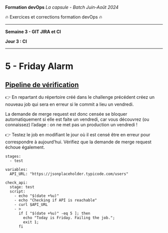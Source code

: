 **Formation devOps**
_La capsule - Batch Juin-Août 2024_

:fire: Exercices et corrections formation devOps :fire:

---

**Semaine 3 - GIT JIRA et CI**

**Jour 3 : CI**

---

# 5 - Friday Alarm

## <ins> Pipeline de vérification </ins>

👉 En repartant du répertoire créé dans le challenge précédent créez un nouveau job qui sera en erreur si le commit a lieu un vendredi.

La demande de merge request est donc censée se bloquer automatiquement si elle est faite un vendredi, 
car vous découvrez (ou connaissez) l’adage : on ne met pas un production un vendredi !

👉 Testez le job en modifiant le jour où il est censé être en erreur pour correspondre à aujourd’hui. Vérifiez que la 
demande de merge request échoue également.

```
stages:
  - test

variables:
  API_URL: "https://jsonplaceholder.typicode.com/users"

check_api:
  stage: test
  script:
    - echo "$(date +%u)"
    - echo "Checking if API is reachable"
    - curl $API_URL
    - >
      if [ "$(date +%u)" -eq 5 ]; then 
        echo "Today is Friday. Failing the job."; 
        exit 1; 
      fi
```
